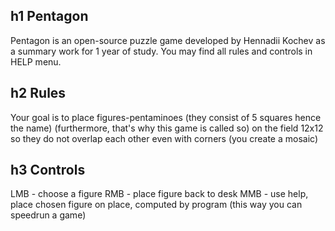 h1 Pentagon
---------------------
Pentagon is an open-source puzzle game developed by Hennadii Kochev as a summary work for 1 year of study.
You may find all rules and controls in HELP menu.

h2 Rules
---------------------
Your goal is to place figures-pentaminoes (they consist of 5 squares hence the name) (furthermore, that's why
this game is called so) on the field 12x12 so they do not overlap each other even with corners (you create a
mosaic)

h3 Controls 
---------------------
LMB - choose a figure
RMB - place figure back to desk
MMB - use help, place chosen figure on place, computed by program (this way you can speedrun a game) 
